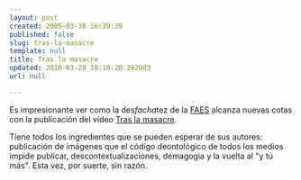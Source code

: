 ```yaml
---
layout: post
created: 2005-03-30 16:39:39
published: false
slug: tras-la-masacre
template: null
title: Tras la masacre
updated: 2010-03-28 10:10:20.392003
url: null

---
```


Es impresionante ver como la des<em>facha</em>tez de la [FAES][] alcanza nuevas cotas con la publicación del video [Tras la masacre][video].

Tiene todos los ingredientes que se pueden esperar de sus autores: publicación de imágenes que el código deontológico de todos los medios impide publicar, descontextualizaciones, demagogia y la vuelta al "y tú más". Esta vez, por suerte, sin razón.

[FAES]: http://www.fundacionfaes.org/
[video]: http://www.fundacionfaes.org/index.cfm?id_seccion=1435


